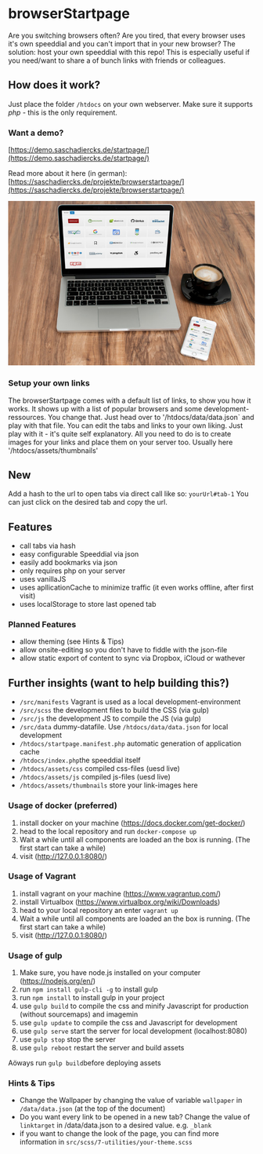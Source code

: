 # browserStartpage

Are you switching browsers often?
Are you tired, that every browser uses it's own speeddial and you can't import that in your new browser?
The solution: host your own speeddial with this repo!
This is especially useful if you need/want to share a of bunch links with friends or colleagues.

## How does it work?

Just place the folder `/htdocs` on your own webserver. Make sure it supports _php_ - this is the only requirement.

### Want a demo?

[https://demo.saschadiercks.de/startpage/](https://demo.saschadiercks.de/startpage/)

Read more about it here (in german): [https://saschadiercks.de/projekte/browserstartpage/](https://saschadiercks.de/projekte/browserstartpage/)

![Screenshot](/.screenshots/startpage-macbook-iphone.jpg)

### Setup your own links

The browserStartpage comes with a default list of links, to show you how it works. It shows up with a list of popular browsers and some development-ressources. You change that. Just head over to '/htdocs/data/data.json` and play with that file. You can edit the tabs and links to your own liking. Just play with it - it's quite self explanatory. All you need to do is to create images for your links and place them on your server too. Usually here '/htdocs/assets/thumbnails'

## New

Add a hash to the url to open tabs via direct call like so: `yourUrl#tab-1`
You can just click on the desired tab and copy the url.

## Features

- call tabs via hash
- easy configurable Speeddial via json
- easily add bookmarks via json
- only requires php on your server
- uses vanillaJS
- uses apllicationCache to minimize traffic (it even works offline, after first visit)
- uses localStorage to store last opened tab

### Planned Features

- allow theming (see Hints & Tips)
- allow onsite-editing so you don't have to fiddle with the json-file
- allow static export of content to sync via Dropbox, iCloud or wathever

## Further insights (want to help building this?)

- `/src/manifests` Vagrant is used as a local development-environment
- `/src/scss` the development files to build the CSS (via gulp)
- `/src/js` the development JS to compile the JS (via gulp)
- `/src/data` dummy-datafile. Use `/htdocs/data/data.json` for local development
- `/htdocs/startpage.manifest.php` automatic generation of application cache
- `/htdocs/index.php`the speeddial itself
- `/htdocs/assets/css` compiled css-files (uesd live)
- `/htdocs/assets/js` compiled js-files (uesd live)
- `/htdocs/assets/thumbnails` store your link-images here

### Usage of docker (preferred)

1. install docker on your machine (https://docs.docker.com/get-docker/)
2. head to the local repository and run `docker-compose up`
3. Wait a while until all components are loaded an the box is running. (The first start can take a while)
4. visit (http://127.0.0.1:8080/)

### Usage of Vagrant

1. install vagrant on your machine (https://www.vagrantup.com/)
2. install Virtualbox (https://www.virtualbox.org/wiki/Downloads)
3. head to your local repository an enter `vagrant up`
4. Wait a while until all components are loaded an the box is running. (The first start can take a while)
5. visit (http://127.0.0.1:8080/)

### Usage of gulp

1. Make sure, you have node.js installed on your computer (https://nodejs.org/en/)
2. run `npm install gulp-cli -g` to install gulp
3. run `npm install` to install gulp in your project
4. use `gulp build` to compile the css and minify Javascript for production (without sourcemaps) and imagemin
5. use `gulp update` to compile the css and Javascript for development
6. use `gulp serve` start the server for local development (localhost:8080)
7. use `gulp stop` stop the server
8. use `gulp reboot` restart the server and build assets

Aöways run `gulp build`before deploying assets

### Hints & Tips

- Change the Wallpaper by changing the value of variable `wallpaper` in `/data/data.json` (at the top of the document)
- Do you want every link to be opened in a new tab? Change the value of `linktarget` in /data/data.json to a desired value. e.g. `_blank`
- if you want to change the look of the page, you can find more information in `src/scss/7-utilities/your-theme.scss`
